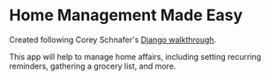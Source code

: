 # Home Management Made Easy

Created following Corey Schnafer's [Django walkthrough](https://www.youtube.com/watch?v=UmljXZIypDc&list=PL-osiE80TeTtoQCKZ03TU5fNfx2UY6U4p&index=2).

This app will help to manage home affairs, including setting recurring reminders, gathering a grocery list, and more. 